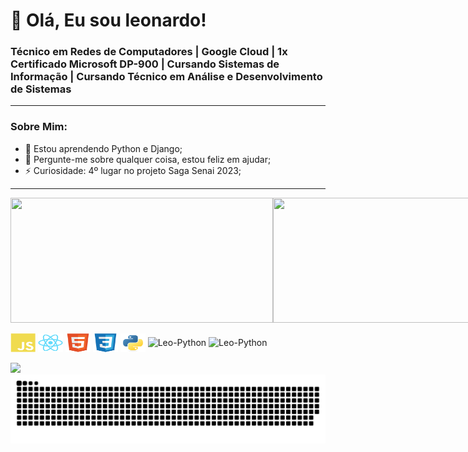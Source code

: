 # 👋 Olá, Eu sou leonardo!
### Técnico em Redes de Computadores | Google Cloud | 1x Certificado Microsoft DP-900 | Cursando Sistemas de Informação | Cursando Técnico em Análise e Desenvolvimento de Sistemas
---
### Sobre Mim:
- 🌱 Estou aprendendo Python e Django;
- 💬 Pergunte-me sobre qualquer coisa, estou feliz em ajudar;
- ⚡️ Curiosidade: 4º lugar no projeto Saga Senai 2023;
---

<div style="display: flex; flex-direction: row; justify-content: space-around;"
<a href="https://github.com/LeonardoFernandess/github-readme-stats">
  <img height=200 width=420 align="center" src="https://github-readme-stats.vercel.app/api?username=LeonardoFernandess&theme=dracula" />
</a>
<a href="https://github.com/LeonardoFernandess/github-readme-stats">
  <img height=200 width=420 align="center" src="https://github-readme-stats.vercel.app/api/top-langs?username=LeonardoFernandess&layout=compact&langs_count=8&card_width=320&theme=dracula" />
</a>
</div>

<div style="display: inline_block"><br>
  <img align="center" alt="Leo-Js" height="30" width="40" src="https://raw.githubusercontent.com/devicons/devicon/master/icons/javascript/javascript-plain.svg">
  <img align="center" alt="Leo-Ts" height="30" width="40"  src="https://raw.githubusercontent.com/devicons/devicon/master/icons/react/react-original.svg">
  <img align="center" alt="Leo-HTML" height="30" width="40" src="https://raw.githubusercontent.com/devicons/devicon/master/icons/html5/html5-original.svg">
  <img align="center" alt="Leo-CSS" height="30" width="40" src="https://raw.githubusercontent.com/devicons/devicon/master/icons/css3/css3-original.svg">
  <img align="center" alt="Leo-Python" height="30" width="40" src="https://raw.githubusercontent.com/devicons/devicon/master/icons/python/python-original.svg">
  <img align="center" alt="Leo-Python" height="30" width="40" src="https://cdn.jsdelivr.net/gh/devicons/devicon@latest/icons/django/django-plain.svg">
<img align="center" alt="Leo-Python" height="30" width="40" src="https://cdn.jsdelivr.net/gh/devicons/devicon@latest/icons/fastapi/fastapi-original-wordmark.svg" />
  
</div>
<br>

<div> 
  <a href="https://www.linkedin.com/in/leonardo-fernandes-3550a3242/" target="_blank"><img src="https://img.shields.io/badge/-LinkedIn-%230077B5?style=for-the-badge&logo=linkedin&logoColor=white" target="_blank"></a> 
</div>

<picture>
  <source media="(prefers-color-scheme: dark)" srcset="https://raw.githubusercontent.com/LeonardoFernandess/LeonardoFernandess/output/github-contribution-grid-snake-dark.svg">
  <source media="(prefers-color-scheme: light)" srcset="https://raw.githubusercontent.com/LeonardoFernandess/LeonardoFernandess/output/github-contribution-grid-snake.svg">
  <img alt="github contribution grid snake animation" src="https://raw.githubusercontent.com/LeonardoFernandess/LeonardoFernandess/output/github-contribution-grid-snake.svg">
</picture>
